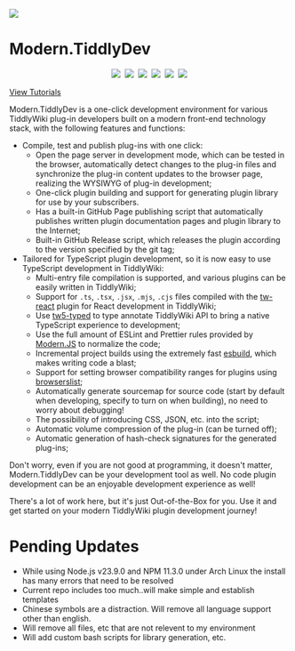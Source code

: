 ![](src/doc/banner.png)

# Modern.TiddlyDev

<center>

[![](https://img.shields.io/github/stars/tiddly-gittly/Modern.TiddlyDev?style=for-the-badge&color=red)](https://github.com/tiddly-gittly/Modern.TiddlyDev)&nbsp;&nbsp;[![](https://img.shields.io/github/forks/tiddly-gittly/Modern.TiddlyDev?style=for-the-badge)](https://github.com/tiddly-gittly/Modern.TiddlyDev)&nbsp;&nbsp;[![](https://img.shields.io/github/issues/tiddly-gittly/Modern.TiddlyDev?style=for-the-badge)](https://github.com/tiddly-gittly/Modern.TiddlyDev)&nbsp;&nbsp;[![](https://img.shields.io/github/watchers/tiddly-gittly/Modern.TiddlyDev?style=for-the-badge&color=blueviolet)](https://github.com/tiddly-gittly/Modern.TiddlyDev)&nbsp;&nbsp;[![](https://img.shields.io/github/license/tiddly-gittly/Modern.TiddlyDev?style=for-the-badge&label=Licence)](https://github.com/tiddly-gittly/Modern.TiddlyDev)&nbsp;&nbsp;[![](https://img.shields.io/github/followers/Gk0Wk?style=for-the-badge&label=Gk0Wk&color=critical)](https://github.com/Gk0Wk)

</center>

[View Tutorials](https://tiddly-gittly.github.io/Modern.TiddlyDev/)

Modern.TiddlyDev is a one-click development environment for various TiddlyWiki plug-in developers built on a modern front-end technology stack, with the following features and functions:

- Compile, test and publish plug-ins with one click:
  - Open the page server in development mode, which can be tested in the browser, automatically detect changes to the plug-in files and synchronize the plug-in content updates to the browser page, realizing the WYSIWYG of plug-in development;
  - One-click plugin building and support for generating plugin library for use by your subscribers.
  - Has a built-in GitHub Page publishing script that automatically publishes written plugin documentation pages and plugin library to the Internet;
  - Built-in GitHub Release script, which releases the plugin according to the version specified by the git tag;
- Tailored for TypeScript plugin development, so it is now easy to use TypeScript development in TiddlyWiki:
  - Multi-entry file compilation is supported, and various plugins can be easily written in TiddlyWiki;
  - Support for `.ts`, `.tsx`, `.jsx`, `.mjs`, `.cjs` files compiled with the [tw-react](https://github.com/tiddly-gittly/tw-react) plugin for React development in TiddlyWiki;
  - Use [tw5-typed](https://github.com/tiddly-gittly/TW5-Typed) to type annotate TiddlyWiki API to bring a native TypeScript experience to development;
  - Use the full amount of ESLint and Prettier rules provided by [Modern.JS](https://modernjs.dev/) to normalize the code;
  - Incremental project builds using the extremely fast [esbuild](https://esbuild.github.io/), which makes writing code a blast;
  - Support for setting browser compatibility ranges for plugins using [browserslist](https://browsersl.ist/);
  - Automatically generate sourcemap for source code (start by default when developing, specify to turn on when building), no need to worry about debugging!
  - The possibility of introducing CSS, JSON, etc. into the script;
  - Automatic volume compression of the plug-in (can be turned off);
  - Automatic generation of hash-check signatures for the generated plug-ins;

Don't worry, even if you are not good at programming, it doesn't matter, Modern.TiddlyDev can be your development tool as well. No code plugin development can be an enjoyable development experience as well!

There's a lot of work here, but it's just Out-of-the-Box for you. Use it and get started on your modern TiddlyWiki plugin development journey!

# Pending Updates
* While using Node.js v23.9.0 and NPM 11.3.0 under Arch Linux the install has many errors that need to be resolved
* Current repo includes too much..will make simple and establish templates
* Chinese symbols are a distraction. Will remove all language support other than english.
* Will remove all files, etc that are not relevent to my environment
* Will add custom bash scripts for library generation, etc.

